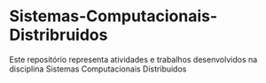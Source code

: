 # Sistemas-Computacionais-Distribruidos
Este repositório representa atividades e trabalhos desenvolvidos na disciplina Sistemas Computacionais Distribuidos
